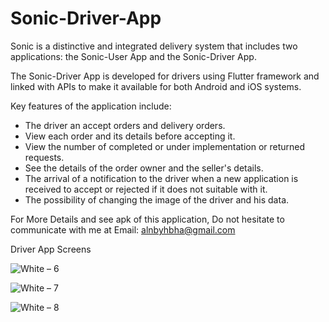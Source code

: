 # Sonic-Driver-App

Sonic is a distinctive and integrated delivery system that includes two applications: the Sonic-User App and the Sonic-Driver App.

The Sonic-Driver App is developed for drivers using Flutter framework and linked with APIs to make it available for both Android and iOS systems.

Key features of the application include:
* The driver an accept orders and delivery orders.
* View each order and its details before accepting it.
* View the number of completed or under implementation or returned requests.
* See the details of the order owner and the seller's details.
* The arrival of a notification to the driver when a new application is received to accept or rejected if it does not suitable with it.
* The possibility of changing the image of the driver and his data.

For More Details and see apk of this application, Do not hesitate to communicate with me at Email: alnbyhbha@gmail.com

Driver App Screens

![White – 6](https://user-images.githubusercontent.com/42490211/236887273-7c70a241-c191-46be-a42b-7e81a8291232.jpg)

![White – 7](https://user-images.githubusercontent.com/42490211/236893880-731dfb20-cbc2-4026-aff8-9b4ac6a6d85a.jpg)

![White – 8](https://user-images.githubusercontent.com/42490211/236894413-a3e62765-b9df-44db-aed3-1ce8b34bd954.jpg)

